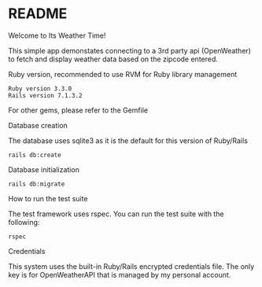 # README

Welcome to Its Weather Time! 

This simple app demonstates connecting to a 3rd party api (OpenWeather) to fetch and display weather data based on the zipcode entered.

Ruby version, recommended to use RVM for Ruby library management

    Ruby version 3.3.0
    Rails version 7.1.3.2

For other gems, please refer to the Gemfile

Database creation

The database uses sqlite3 as it is the default for this version of Ruby/Rails

    rails db:create

Database initialization

    rails db:migrate

How to run the test suite

The test framework uses rspec. You can run the test suite with the following:

    rspec

Credentials
    
This system uses the built-in Ruby/Rails encrypted credentials file. The only key is for OpenWeatherAPI that is managed by my personal account.

